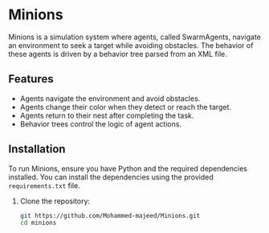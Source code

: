 # Minions

Minions is a simulation system where agents, called SwarmAgents, navigate an environment to seek a target while avoiding obstacles. The behavior of these agents is driven by a behavior tree parsed from an XML file.

## Features

- Agents navigate the environment and avoid obstacles.
- Agents change their color when they detect or reach the target.
- Agents return to their nest after completing the task.
- Behavior trees control the logic of agent actions.

## Installation

To run Minions, ensure you have Python and the required dependencies installed. You can install the dependencies using the provided `requirements.txt` file.

1. Clone the repository:
   ```bash
   git https://github.com/Mohammed-majeed/Minions.git
   cd minions
